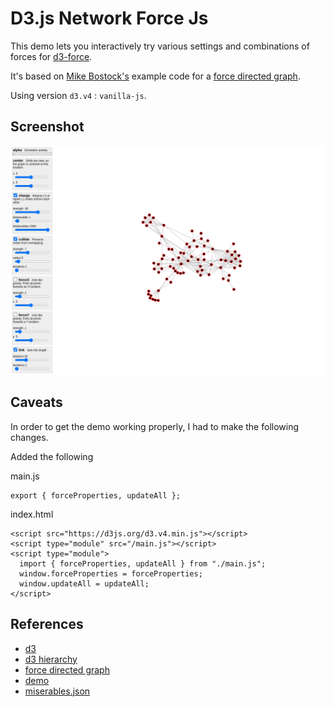 # D3.js Network Force Js

This demo lets you interactively try various settings and combinations of forces
for [d3-force](https://github.com/d3/d3-force).

It's based on [Mike Bostock's](https://bost.ocks.org/) example code for
a [force directed graph](http://bl.ocks.org/mbostock/2675ff61ea5e063ede2b5d63c08020c7).

Using version `d3.v4` : `vanilla-js`.

## Screenshot

<kbd><img src="https://github.com/kgish/d3-network-force-js/blob/master/public/screenshot.png" /></kbd>

## Caveats

In order to get the demo working properly, I had to make the following changes.

Added the following

main.js

```
export { forceProperties, updateAll };
```

index.html

```
<script src="https://d3js.org/d3.v4.min.js"></script>
<script type="module" src="/main.js"></script>
<script type="module">
  import { forceProperties, updateAll } from "./main.js";
  window.forceProperties = forceProperties;
  window.updateAll = updateAll;
</script>
```

## References

* [d3](https://d3js.org)
* [d3 hierarchy](https://d3js.org/d3-hierarchy)
* [force directed graph](https://observablehq.com/@d3/force-directed-graph/2)
* [demo](https://gist.github.com/steveharoz/8c3e2524079a8c440df60c1ab72b5d03)
* [miserables.json](https://gist.githubusercontent.com/steveharoz/8c3e2524079a8c440df60c1ab72b5d03/raw/7c039c6b78eea9c97ce763e5fddbfa47c99661f9/miserables.json)
